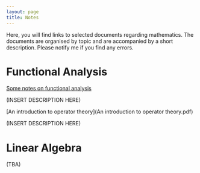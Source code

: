 ```yaml
---
layout: page
title: Notes
---
```

Here, you will find links to selected documents regarding mathematics. The documents are organised by topic and are accompanied by a short description. Please notify me if you find any errors. 

# Functional Analysis

[Some notes on functional analysis](https://github.com/brichan17/brichan17.github.io/blob/91a17d3f03406e25c71e2cf33bb2b3fe288c75c6/Some%20notes%20on%20functional%20analysis%20(First%20time%20using%20Latex).pdf)

(INSERT DESCRIPTION HERE)

[An introduction to operator theory](An introduction to operator theory.pdf)

(INSERT DESCRIPTION HERE)

# Linear Algebra

(TBA)
